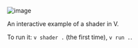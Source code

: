 ![image](https://github.com/user-attachments/assets/10171228-7fbf-4c21-b4be-e73c02c001fb)

An interactive example of a shader in V.

To run it: `v shader .` (the first time), `v run .`.
